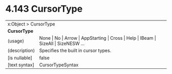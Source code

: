 <html dir="LTR" xmlns:mshelp="http://msdn.microsoft.com/mshelp" xmlns:ddue="http://ddue.schemas.microsoft.com/authoring/2003/5" xmlns:xlink="http://www.w3.org/1999/xlink" xmlns:tool="http://www.microsoft.com/tooltip">

<body>
 <input type="hidden" id="userDataCache" class="userDataStyle">
 <input type="hidden" id="hiddenScrollOffset">
 <img id="dropDownImage" style="display:none; height:0; width:0;" src="../local/drpdown.gif">
 <img id="dropDownHoverImage" style="display:none; height:0; width:0;" src="../local/drpdown_orange.gif">
 <img id="collapseImage" style="display:none; height:0; width:0;" src="../local/collapse.gif">
 <img id="expandImage" style="display:none; height:0; width:0;" src="../local/exp.gif">
 <img id="collapseAllImage" style="display:none; height:0; width:0;" src="../local/collall.gif">
 <img id="expandAllImage" style="display:none; height:0; width:0;" src="../local/expall.gif">
 <img id="copyImage" style="display:none; height:0; width:0;" src="../local/copycode.gif">
 <img id="copyHoverImage" style="display:none; height:0; width:0;" src="../local/copycodeHighlight.gif">
 <div id="header"><h1 class="heading">4.143 CursorType</h1></div>

 <div id="mainSection">
 <div id="mainBody">
 <div id="allHistory" class="saveHistory" onsave="saveAll()" onload="loadAll()"></div>
 <p xmlns:wsd="http://wsdev.schemas.microsoft.com/authoring/2008/2" xmlns:msxsl="urn:schemas-microsoft-com:xslt" xmlns:script="urn:script" xmlns:build="urn:build">
 </p>
 <div id="sectionSection0" class="section" name="collapseableSection">
 <content xmlns="http://ddue.schemas.microsoft.com/authoring/2003/5" xmlns:wsd="http://wsdev.schemas.microsoft.com/authoring/2008/2" xmlns:msxsl="urn:schemas-microsoft-com:xslt" xmlns:script="urn:script" xmlns:build="urn:build">
 </content>
 </div>
 <div id="sectionSection1" class="section" name="collapseableSection">
 <content xmlns="http://ddue.schemas.microsoft.com/authoring/2003/5" xmlns:wsd="http://wsdev.schemas.microsoft.com/authoring/2008/2" xmlns:msxsl="urn:schemas-microsoft-com:xslt" xmlns:script="urn:script" xmlns:build="urn:build">
 <table class="ProtocolAuthoredTable" xmlns="">
 <tr><td colspan="2">
<mshelp:link keywords="86913f34-aa06-4c94-9f09-83936a822fd8" tabindex="0">x:Object</mshelp:link> &gt; <mshelp:link keywords="982ae347-069b-455e-9c4a-7b03cf713602" tabindex="0">CursorType</mshelp:link> </td>
 </tr>
 <tr><td colspan="2">
 <b>
CursorType </b>
 </td>
 </tr>
 <tr><td><div class="indent0">(usage)</div></td>
 <td><mshelp:link keywords="dc9e8367-366b-47df-abf5-277193569573" tabindex="0">None</mshelp:link> | <mshelp:link keywords="dc9e8367-366b-47df-abf5-277193569573" tabindex="0">No</mshelp:link> | <mshelp:link keywords="dc9e8367-366b-47df-abf5-277193569573" tabindex="0">Arrow</mshelp:link> | <mshelp:link keywords="dc9e8367-366b-47df-abf5-277193569573" tabindex="0">AppStarting</mshelp:link> | <mshelp:link keywords="dc9e8367-366b-47df-abf5-277193569573" tabindex="0">Cross</mshelp:link> | <mshelp:link keywords="dc9e8367-366b-47df-abf5-277193569573" tabindex="0">Help</mshelp:link> | <mshelp:link keywords="dc9e8367-366b-47df-abf5-277193569573" tabindex="0">IBeam</mshelp:link> | <mshelp:link keywords="dc9e8367-366b-47df-abf5-277193569573" tabindex="0">SizeAll</mshelp:link> | <mshelp:link keywords="dc9e8367-366b-47df-abf5-277193569573" tabindex="0">SizeNESW</mshelp:link> ... </td>
 </tr>
 <tr><td><div class="indent0">(description)</div></td>
 <td>Specifies the built in cursor types. </td>
 </tr>
 <tr><td><div class="indent0">[is nullable]</div></td>
 <td>false </td>
 </tr>
 <tr><td><div class="indent0">[text syntax]</div></td>
 <td><mshelp:link keywords="dc9e8367-366b-47df-abf5-277193569573" tabindex="0">CursorTypeSyntax</mshelp:link> </td>
 </tr>
</table>
 </content>
 </div>
 <!--[if gte IE 5]>
 <tool:tip element="languageFilterToolTip" avoidmouse="false"/>
 <![endif]-->
 </div>
 <a name="feedback"></a><span></span>
 </div>
</body></html>
